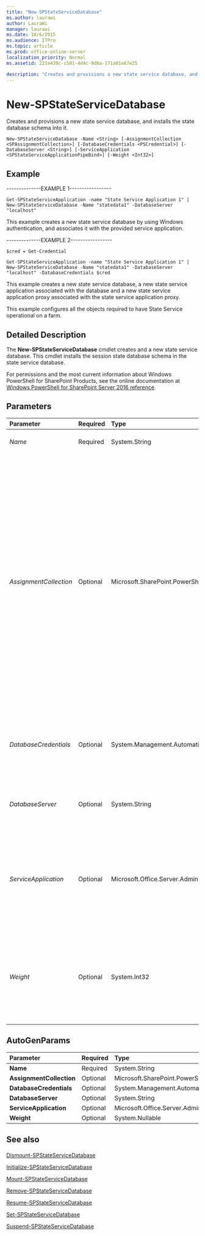 ```yaml
---
title: "New-SPStateServiceDatabase"
ms.author: laurawi
author: LauraWi
manager: laurawi
ms.date: 10/6/2015
ms.audience: ITPro
ms.topic: article
ms.prod: office-online-server
localization_priority: Normal
ms.assetid: 221e439c-c501-4d4c-9d8a-171a01e67e25

description: "Creates and provisions a new state service database, and installs the state database schema into it."
---
```


# New-SPStateServiceDatabase

Creates and provisions a new state service database, and installs the state database schema into it.
  
```
New-SPStateServiceDatabase -Name <String> [-AssignmentCollection <SPAssignmentCollection>] [-DatabaseCredentials <PSCredential>] [-DatabaseServer <String>] [-ServiceApplication <SPStateServiceApplicationPipeBind>] [-Weight <Int32>]

```

## Example

--------------EXAMPLE 1-----------------
  
```
Get-SPStateServiceApplication -name "State Service Application 1" | New-SPStateServiceDatabase -Name "statedata1" -DatabaseServer "localhost"
```

This example creates a new state service database by using Windows authentication, and associates it with the provided service application. 
  
--------------EXAMPLE 2-----------------
  
```
$cred = Get-Credential
```

```
Get-SPStateServiceApplication -name "State Service Application 1" | New-SPStateServiceDatabase -Name "statedata1" -DatabaseServer "localhost" -DatabaseCredentials $cred
```

This example creates a new state service database, a new state service application associated with the database and a new state service application proxy associated with the state service application proxy.
  
This example configures all the objects required to have State Service operational on a farm.
  
## Detailed Description

The **New-SPStateServiceDatabase** cmdlet creates and a new state service database. This cmdlet installs the session state database schema in the state service database. 
  
For permissions and the most current information about Windows PowerShell for SharePoint Products, see the online documentation at [Windows PowerShell for SharePoint Server 2016 reference](https://go.microsoft.com/fwlink/p/?LinkId=671715). 
  
## Parameters

|**Parameter**|**Required**|**Type**|**Description**|
|:-----|:-----|:-----|:-----|
| _Name_ <br/> |Required  <br/> |System.String  <br/> |Specifies the name for the state service database that is stored in SQL Server.  <br/> |
| _AssignmentCollection_ <br/> |Optional  <br/> |Microsoft.SharePoint.PowerShell.SPAssignmentCollection  <br/> |Manages objects for the purpose of proper disposal. Use of objects, such as **SPWeb** or **SPSite**, can use large amounts of memory and use of these objects in Windows PowerShell scripts requires proper memory management. Using the **SPAssignment** object, you can assign objects to a variable and dispose of the objects after they are needed to free up memory. When **SPWeb**, **SPSite**, or **SPSiteAdministration** objects are used, the objects are automatically disposed of if an assignment collection or the **Global** parameter is not used.  <br/> > [!NOTE]> When the **Global** parameter is used, all objects are contained in the global store. If objects are not immediately used, or disposed of by using the **Stop-SPAssignment** command, an out-of-memory scenario can occur.           |
| _DatabaseCredentials_ <br/> |Optional  <br/> |System.Management.Automation.PSCredential  <br/> |Specifies the database credentials for SQL Authentication used to access the state service database. If this parameter is not specified, Windows authentication is used.  <br/> The type must be a valid **PSCredential** object.  <br/> |
| _DatabaseServer_ <br/> |Optional  <br/> |System.String  <br/> |Specifies the name of the host server for the state service database.  <br/> The type must be a valid SQL Server host name; for example, SQLServerHost1.  <br/> |
| _ServiceApplication_ <br/> |Optional  <br/> |Microsoft.Office.Server.Administration.SPStateServiceApplicationPipeBind  <br/> |Specifies the state service application to add the state database to.  <br/> The type must be a valid name of a state service application (for example, StateServiceApp1); a valid GUID, in the form 12345678-90ab-cdef-1234-567890bcdefgh; or an instance of a valid **SPStateServiceApplication** object.  <br/> |
| _Weight_ <br/> |Optional  <br/> |System.Int32  <br/> |Specifies the weight for the state database. The default value is **1**.  <br/> This parameter is used when new rows of data are allocated among the collection of databases that are associated with a service application  <br/> The type must be a valid integer in the range of 1 to 10.  <br/> |
   
## AutoGenParams

|**Parameter**|**Required**|**Type**|**Description**|
|:-----|:-----|:-----|:-----|
|**Name** <br/> |Required  <br/> |System.String  <br/> ||
|**AssignmentCollection** <br/> |Optional  <br/> |Microsoft.SharePoint.PowerShell.SPAssignmentCollection  <br/> ||
|**DatabaseCredentials** <br/> |Optional  <br/> |System.Management.Automation.PSCredential  <br/> ||
|**DatabaseServer** <br/> |Optional  <br/> |System.String  <br/> ||
|**ServiceApplication** <br/> |Optional  <br/> |Microsoft.Office.Server.Administration.SPStateServiceApplicationPipeBind  <br/> ||
|**Weight** <br/> |Optional  <br/> |System.Nullable  <br/> ||
   
## See also

#### 

[Dismount-SPStateServiceDatabase](dismount-spstateservicedatabase.md)
  
[Initialize-SPStateServiceDatabase](initialize-spstateservicedatabase.md)
  
[Mount-SPStateServiceDatabase](mount-spstateservicedatabase.md)
  
[Remove-SPStateServiceDatabase](remove-spstateservicedatabase.md)
  
[Resume-SPStateServiceDatabase](resume-spstateservicedatabase.md)
  
[Set-SPStateServiceDatabase](set-spstateservicedatabase.md)
  
[Suspend-SPStateServiceDatabase](suspend-spstateservicedatabase.md)

